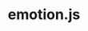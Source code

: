 ---
codehost: https://github.com/https://github.com/emotion-js/emotion
logohandle: emotionsh
sort: emotion
title: emotion.js
website: https://emotion.sh/docs/introduction
---